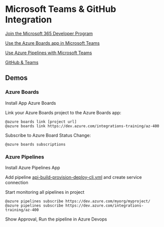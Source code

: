 # Microsoft Teams & GitHub Integration

[Join the Microsoft 365 Developer Program](https://developer.microsoft.com/en-us/microsoft-365/dev-program)

[Use the Azure Boards app in Microsoft Teams](https://docs.microsoft.com/en-us/azure/devops/boards/integrations/boards-teams?view=azure-devops)

[Use Azure Pipelines with Microsoft Teams](https://docs.microsoft.com/en-us/azure/devops/pipelines/integrations/microsoft-teams)

[GitHub & Teams](https://github.com/integrations/microsoft-teams)

## Demos 

### Azure Boards

Install App Azure Boards

Link your Azure Boards project to the Azure Boards app:

```
@azure boards link [project url]
@azure boards link https://dev.azure.com/integrations-training/az-400
```

Subscribe to Azure Board Status Change:

```
@azure boards subscriptions
```

### Azure Pipelines

Install Azure Pipelines App

Add pipeline [api-build-provision-deploy-cli.yml](https://github.com/arambazamba/food-app/blob/master/az-pipelines/api-build-provision-deploy-cli.yml) and create service connection

Start monitoring all pipelines in project

```
@azure pipelines subscribe https://dev.azure.com/myorg/myproject/
@azure pipelines subscribe https://dev.azure.com/integrations-training/az-400
```

Show Approval, Run the pipeline in Azure Devops